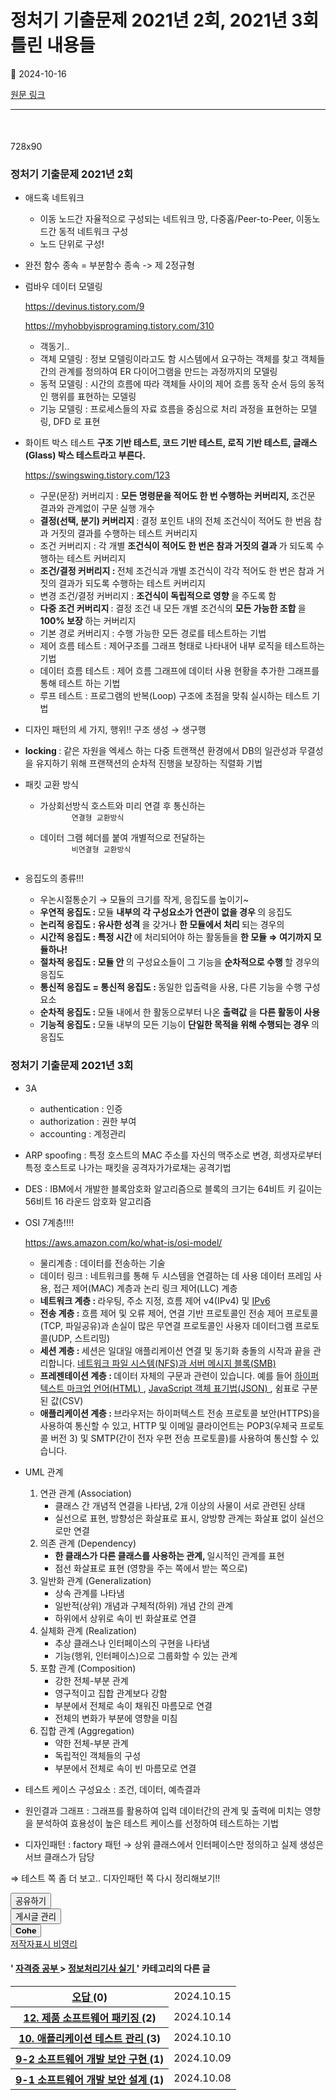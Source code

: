 # 정처기 기출문제 2021년 2회,  2021년 3회 틀린 내용들

📅 2024-10-16

[원문 링크](https://code-chy.tistory.com/180)

---

<div class="area_view" id="article-view">
 <script async="" crossorigin="anonymous" onerror="changeAdsenseToAdfit()" src="https://pagead2.googlesyndication.com/pagead/js/adsbygoogle.js?client=ca-pub-9527582522912841">
 </script>
 <!-- inventory -->
 <ins class="adsbygoogle" data-ad-adfit-unit="DAN-nRFiQiN4avFYIKbk" data-ad-client="ca-pub-9527582522912841" data-ad-format="auto" data-ad-slot="3825649038" data-ad-type="inventory" data-full-width-responsive="true" style="margin:50px 0; display:block">
 </ins>
 <script id="adsense_script">
  (adsbygoogle = window.adsbygoogle || []).push({});
 </script>
 <script>
  if(window.ObserveAdsenseUnfilledState !== undefined){ ObserveAdsenseUnfilledState(); }
 </script>
 <!-- System - START -->
 <div class="revenue_unit_wrap">
  <div class="revenue_unit_item adfit">
   <div class="revenue_unit_info">
    728x90
   </div>
   <ins class="kakao_ad_area" data-ad-height="90px" data-ad-unit="DAN-nP21vcNIK4cPjSVz" data-ad-width="728px" style="display: none;">
   </ins>
   <script async="async" src="//t1.daumcdn.net/kas/static/ba.min.js" type="text/javascript">
   </script>
  </div>
 </div>
 <!-- System - END -->
 <div class="contents_style">
  <h3>
   정처기 기출문제 2021년 2회
  </h3>
  <ul>
   <li>
    <p>
     애드혹 네트워크
    </p>
    <ul>
     <li>
      이동 노드간 자율적으로 구성되는 네트워크 망, 다중홉/Peer-to-Peer, 이동노드간 동적 네트워크 구성
     </li>
     <li>
      노드 단위로 구성!
     </li>
    </ul>
   </li>
   <li>
    <p>
     완전 함수 종속 = 부분함수 종속 -&gt; 제 2정규형
    </p>
   </li>
   <li>
    <p>
     럼바우 데이터 모델링
    </p>
    <p>
     <a href="https://devinus.tistory.com/9">
      https://devinus.tistory.com/9
     </a>
    </p>
    <p>
     <a href="https://myhobbyisprograming.tistory.com/310">
      https://myhobbyisprograming.tistory.com/310
     </a>
    </p>
    <ul>
     <li>
      객동기..
     </li>
     <li>
      객체 모델링 : 정보 모델링이라고도 함 시스템에서 요구하는 객체를 찾고 객체들 간의 관계를 정의하여 ER 다이어그램을 만드는 과정까지의 모델링
     </li>
     <li>
      동적 모델링 : 시간의 흐름에 따라 객체들 사이의 제어 흐름 동작 순서 등의 동적인 행위를 표현하는 모델링
     </li>
     <li>
      기능 모델링 : 프로세스들의 자료 흐름을 중심으로 처리 과정을 표현하는 모델링, DFD 로 표현
     </li>
    </ul>
   </li>
   <li>
    <p>
     화이트 박스 테스트
     <strong>
      구조 기반 테스트, 코드 기반 테스트, 로직 기반 테스트, 글래스(Glass) 박스 테스트라고 부른다.
     </strong>
    </p>
    <p>
     <a href="https://swingswing.tistory.com/123">
      https://swingswing.tistory.com/123
     </a>
    </p>
    <ul>
     <li>
      구문(문장) 커버리지 :
      <strong>
       모든 명령문을 적어도 한 번 수행하는 커버리지,
      </strong>
      조건문 결과와 관계없이 구문 실행 개수
     </li>
     <li>
      <strong>
       결정(선택, 분기) 커버리지
      </strong>
      : 결정 포인트 내의 전체 조건식이 적어도 한 번음 참과 거짓의 결과를 수행하는 테스트 커버리지
     </li>
     <li>
      조건 커버리지 : 각 개별
      <strong>
       조건식이 적어도 한 번은 참과 거짓의 결과
      </strong>
      가 되도록 수행하는 테스트 커버리지
     </li>
     <li>
      <strong>
       조건/결정 커버리지 :
      </strong>
      전체 조건식과 개별 조건식이 각각 적어도 한 번은 참과 거짓의 결과가 되도록 수행하는 테스트 커버리지
     </li>
     <li>
      변경 조건/결정 커버리지 :
      <strong>
       조건식이 독립적으로 영향
      </strong>
      을 주도록 함
     </li>
     <li>
      <strong>
       다중 조건 커버리지
      </strong>
      : 결정 조건 내 모든 개별 조건식의
      <strong>
       모든 가능한 조합
      </strong>
      을
      <strong>
       100% 보장
      </strong>
      하는 커버리지
     </li>
     <li>
      기본 경로 커버리지 : 수행 가능한 모든 경로를 테스트하는 기법
     </li>
     <li>
      제어 흐름 테스트 : 제어구조를 그래프 형태로 나타내어 내부 로직을 테스트하는 기법
     </li>
     <li>
      데이터 흐름 테스트 : 제어 흐름 그래프에 데이터 사용 현황을 추가한 그래프를 통해 테스트 하는 기법
     </li>
     <li>
      루프 테스트 : 프로그램의 반복(Loop) 구조에 초점을 맞춰 실시하는 테스트 기법
     </li>
    </ul>
   </li>
   <li>
    <p>
     디자인 패턴의 세 가지, 행위!! 구조 생성 → 생구행
    </p>
   </li>
   <li>
    <p>
     <strong>
      locking
     </strong>
     : 같은 자원을 엑세스 하는 다중 트랜잭션 환경에서 DB의 일관성과 무결성을 유지하기 위해 프랜잭션의 순차적 진행을 보장하는 직렬화 기법
    </p>
   </li>
   <li>
    <p>
     패킷 교환 방식
    </p>
    <ul>
     <li>
      가상회선방식 호스트와 미리 연결 후 통신하는
      <code>
       연결형 교환방식
      </code>
     </li>
     <li>
      데이터 그램 헤더를 붙여 개별적으로 전달하는
      <code>
       비연결형 교환방식
      </code>
     </li>
    </ul>
   </li>
   <li>
    <p>
     응집도의 종류!!!
    </p>
    <ul>
     <li>
      우논시절통순기 → 모듈의 크기를 작게, 응집도를 높이기~
     </li>
     <li>
      <strong>
       우연적 응집도 :
      </strong>
      모듈
      <strong>
       내부의 각 구성요소가 연관이 없을 경우
      </strong>
      의 응집도
     </li>
     <li>
      <strong>
       논리적 응집도 : 유사한 성격
      </strong>
      을 갖거나
      <strong>
       한 모듈에서 처리
      </strong>
      되는 경우의
     </li>
     <li>
      <strong>
       시간적 응집도 : 특정 시간
      </strong>
      에 처리되어야 하는 활동들을
      <strong>
       한 모듈  ⇒ 여기까지 모듈하나!
      </strong>
     </li>
     <li>
      <strong>
       절차적 응집도 : 모듈 안
      </strong>
      의 구성요소들이 그 기능을
      <strong>
       순차적으로 수행
      </strong>
      할 경우의 응집도
     </li>
     <li>
      <strong>
       통신적 응집도 = 통신적 응집도 :
      </strong>
      동일한 입출력을 사용, 다른 기능을 수행 구성요소
     </li>
     <li>
      <strong>
       순차적 응집도 :
      </strong>
      모듈 내에서 한 활동으로부터 나온
      <strong>
       출력값
      </strong>
      을
      <strong>
       다른 활동이 사용
      </strong>
     </li>
     <li>
      <strong>
       기능적 응집도 :
      </strong>
      모듈 내부의 모든 기능이
      <strong>
       단일한 목적을 위해 수행되는 경우
      </strong>
      의 응집도
     </li>
    </ul>
   </li>
  </ul>
  <h3>
   정처기 기출문제 2021년 3회
  </h3>
  <ul>
   <li>
    <p>
     3A
    </p>
    <ul>
     <li>
      authentication : 인증
     </li>
     <li>
      authorization : 권한 부여
     </li>
     <li>
      accounting : 계정관리
     </li>
    </ul>
   </li>
   <li>
    <p>
     ARP spoofing : 특정 호스트의 MAC 주소를 자신의 맥주소로 변경, 희생자로부터 특정 호스트로 나가는 패킷을 공격자가가로채는 공격기법
    </p>
   </li>
   <li>
    <p>
     DES : IBM에서 개발한 블록암호화 알고리즘으로 블록의 크기는 64비트 키 길이는 56비트 16 라운드 암호화 알고리즘
    </p>
   </li>
   <li>
    <p>
     OSI 7계층!!!!
    </p>
    <p>
     <a href="https://aws.amazon.com/ko/what-is/osi-model/">
      https://aws.amazon.com/ko/what-is/osi-model/
     </a>
    </p>
    <ul>
     <li>
      물리계층 : 데이터를 전송하는 기술
     </li>
     <li>
      데이터 링크 : 네트워크를 통해 두 시스템을 연결하는 데 사용 데이터 프레임 사용, 접근 제어(MAC) 계층과 논리 링크 제어(LLC) 계층
     </li>
     <li>
      <strong>
       네트워크 계층 :
      </strong>
      라우팅, 주소 지정, 흐름 제어 v4(IPv4) 및
      <a href="https://aws.amazon.com/vpc/ipv6/">
       IPv6
      </a>
     </li>
     <li>
      <strong>
       전송 계층 :
      </strong>
      흐름 제어 및 오류 제어, 연결 기반 프로토콜인 전송 제어 프로토콜(TCP, 파일공유)과 손실이 많은 무연결 프로토콜인 사용자 데이터그램 프로토콜(UDP, 스트리밍)
     </li>
     <li>
      <strong>
       세션 계층 :
      </strong>
      세션은 일대일 애플리케이션 연결 및 동기화 충돌의 시작과 끝을 관리합니다.
      <a href="https://aws.amazon.com/compare/the-difference-between-nfs-smb/">
       네트워크 파일 시스템(NFS)과 서버 메시지 블록(SMB)
      </a>
     </li>
     <li>
      <strong>
       프레젠테이션 계층 :
      </strong>
      데이터 자체의 구문과 관련이 있습니다. 예를 들어
      <a href="https://aws.amazon.com/compare/the-difference-between-html-and-xml/">
       하이퍼텍스트 마크업 언어(HTML)
      </a>
      ,
      <a href="https://aws.amazon.com/documentdb/what-is-json/">
       JavaScript 객체 표기법(JSON)
      </a>
      , 쉼표로 구분된 값(CSV)
     </li>
     <li>
      <strong>
       애플리케이션 계층 :
      </strong>
      브라우저는 하이퍼텍스트 전송 프로토콜 보안(HTTPS)을 사용하여 통신할 수 있고, HTTP 및 이메일 클라이언트는 POP3(우체국 프로토콜 버전 3) 및 SMTP(간이 전자 우편 전송 프로토콜)를 사용하여 통신할 수 있습니다.
     </li>
    </ul>
   </li>
   <li>
    <p>
     UML 관계
    </p>
    <ol>
     <li>
      연관 관계 (Association)
      <ul>
       <li>
        클래스 간 개념적 연결을 나타냄, 2개 이상의 사물이 서로 관련된 상태
       </li>
       <li>
        실선으로 표현, 방향성은 화살표로 표시, 양방향 관계는 화살표 없이 실선으로만 연결
       </li>
      </ul>
     </li>
     <li>
      의존 관계 (Dependency)
      <ul>
       <li>
        <strong>
         한 클래스가 다른 클래스를 사용하는 관계,
        </strong>
        일시적인 관계를 표현
       </li>
       <li>
        점선 화살표로 표현 (영향을 주는 쪽에서 받는 쪽으로)
       </li>
      </ul>
     </li>
     <li>
      일반화 관계 (Generalization)
      <ul>
       <li>
        상속 관계를 나타냄
       </li>
       <li>
        일반적(상위) 개념과 구체적(하위) 개념 간의 관계
       </li>
       <li>
        하위에서 상위로 속이 빈 화살표로 연결
       </li>
      </ul>
     </li>
     <li>
      실체화 관계 (Realization)
      <ul>
       <li>
        추상 클래스나 인터페이스의 구현을 나타냄
       </li>
       <li>
        기능(행위, 인터페이스)으로 그룹화할 수 있는 관계
       </li>
      </ul>
     </li>
     <li>
      포함 관계 (Composition)
      <ul>
       <li>
        강한 전체-부분 관계
       </li>
       <li>
        영구적이고 집합 관계보다 강함
       </li>
       <li>
        부분에서 전체로 속이 채워진 마름모로 연결
       </li>
       <li>
        전체의 변화가 부분에 영향을 미침
       </li>
      </ul>
     </li>
     <li>
      집합 관계 (Aggregation)
      <ul>
       <li>
        약한 전체-부분 관계
       </li>
       <li>
        독립적인 객체들의 구성
       </li>
       <li>
        부분에서 전체로 속이 빈 마름모로 연결
       </li>
      </ul>
     </li>
    </ol>
   </li>
   <li>
    <p>
     테스트 케이스 구성요소 : 조건, 데이터, 예측결과
    </p>
   </li>
   <li>
    <p>
     원인결과 그래프 : 그래프를 활용하여 입력 데이터간의 관계 및 출력에 미치는 영향을 분석하여 효용성이  높은 테스트 케이스를 선정하여 테스트하는 기법
    </p>
   </li>
   <li>
    <p>
     디자인패턴 : factory 패턴 → 상위 클래스에서 인터페이스만 정의하고 실제 생성은 서브 클래스가 담당
    </p>
   </li>
  </ul>
  <p>
   ⇒ 테스트 쪽 좀 더 보고.. 디자인패턴 쪽 다시 정리해보기!!
  </p>
 </div>
 <!-- System - START -->
 <!-- System - END -->
 <div class="container_postbtn #post_button_group">
  <div class="postbtn_like">
   <script>
    window.ReactionButtonType = 'reaction';
window.ReactionApiUrl = '//code-chy.tistory.com/reaction';
window.ReactionReqBody = {
    entryId: 180
}
   </script>
   <div class="wrap_btn" data-tistory-react-app="Reaction" id="reaction-180">
   </div>
   <div class="wrap_btn wrap_btn_share">
    <button aria-expanded="false" class="btn_post sns_btn btn_share" data-blog-title="Cohe" data-description="정처기 기출문제 2021년 2회애드혹 네트워크이동 노드간 자율적으로 구성되는 네트워크 망, 다중홉/Peer-to-Peer, 이동노드간 동적 네트워크 구성노드 단위로 구성!완전 함수 종속 = 부분함수 종속 -&gt; 제 2정규형럼바우 데이터 모델링  https://devinus.tistory.com/9  https://myhobbyisprograming.tistory.com/310객동기..객체 모델링 : 정보 모델링이라고도 함 시스템에서 요구하는 객체를 찾고 객체들 간의 관계를 정의하여 ER 다이어그램을 만드는 과정까지의 모델링동적 모델링 : 시간의 흐름에 따라 객체들 사이의 제어 흐름 동작 순서 등의 동적인 행위를 표현하는 모델링기능 모델링 : 프로세스들의 자료 흐름을 중심으로 처리 과정을 표현하는 모델링, .." data-pc-url="https://code-chy.tistory.com/180" data-profile-image="https://tistory1.daumcdn.net/tistory/5646409/attach/8bf562b73e38446a9f0bb065fc30f867" data-profile-name="코헤0121" data-relative-pc-url="/180" data-thumbnail-url="https://t1.daumcdn.net/tistory_admin/static/images/openGraph/opengraph.png" data-title="정처기 기출문제 2021년 2회,  2021년 3회 틀린 내용들" type="button">
     <span class="ico_postbtn ico_share">
      공유하기
     </span>
    </button>
    <div class="layer_post" id="tistorySnsLayer">
    </div>
   </div>
   <div class="wrap_btn wrap_btn_etc" data-category-visibility="public" data-entry-id="180" data-entry-visibility="public">
    <button aria-expanded="false" class="btn_post btn_etc2" type="button">
     <span class="ico_postbtn ico_etc">
      게시글 관리
     </span>
    </button>
    <div class="layer_post" id="tistoryEtcLayer">
    </div>
   </div>
  </div>
  <button class="btn_menu_toolbar btn_subscription #subscribe" data-blog-id="5646409" data-device="web_pc" data-tiara-action-name="구독 버튼_클릭" data-url="https://code-chy.tistory.com/180" type="button">
   <em class="txt_state">
   </em>
   <strong class="txt_tool_id">
    Cohe
   </strong>
   <span class="img_common_tistory ico_check_type1">
   </span>
  </button>
  <div class="postbtn_ccl" data-ccl-derive="1" data-ccl-type="6">
   <a class="link_ccl" href="https://creativecommons.org/licenses/by-nc/4.0/deed.ko" rel="license" target="_blank">
    <span class="bundle_ccl">
     <span class="ico_postbtn ico_ccl1">
      저작자표시
     </span>
     <span class="ico_postbtn ico_ccl2">
      비영리
     </span>
    </span>
   </a>
  </div>
  <!--
            <rdf:RDF xmlns="https://web.resource.org/cc/" xmlns:dc="https://purl.org/dc/elements/1.1/" xmlns:rdf="https://www.w3.org/1999/02/22-rdf-syntax-ns#">
                <Work rdf:about="">
                    <license rdf:resource="https://creativecommons.org/licenses/by-nc/4.0/deed.ko" />
                </Work>
                <License rdf:about="https://creativecommons.org/licenses/by-nc/4.0/deed.ko">
                    <permits rdf:resource="https://web.resource.org/cc/Reproduction"/>
                    <permits rdf:resource="https://web.resource.org/cc/Distribution"/>
                    <requires rdf:resource="https://web.resource.org/cc/Notice"/>
                    <requires rdf:resource="https://web.resource.org/cc/Attribution"/>
                    <permits rdf:resource="https://web.resource.org/cc/DerivativeWorks"/>
<prohibits rdf:resource="https://web.resource.org/cc/CommercialUse"/>

                </License>
            </rdf:RDF>
            -->
  <div data-tistory-react-app="SupportButton">
  </div>
 </div>
 <!-- PostListinCategory - START -->
 <div class="another_category another_category_color_gray">
  <h4>
   '
   <a href="/category/%EC%9E%90%EA%B2%A9%EC%A6%9D%20%EA%B3%B5%EB%B6%80">
    자격증 공부
   </a>
   &gt;
   <a href="/category/%EC%9E%90%EA%B2%A9%EC%A6%9D%20%EA%B3%B5%EB%B6%80/%EC%A0%95%EB%B3%B4%EC%B2%98%EB%A6%AC%EA%B8%B0%EC%82%AC%20%EC%8B%A4%EA%B8%B0">
    정보처리기사 실기
   </a>
   ' 카테고리의 다른 글
  </h4>
  <table>
   <tr>
    <th>
     <a href="/179">
      오답
     </a>
     <span>
      (0)
     </span>
    </th>
    <td>
     2024.10.15
    </td>
   </tr>
   <tr>
    <th>
     <a href="/178">
      12. 제품 소프트웨어 패키징
     </a>
     <span>
      (2)
     </span>
    </th>
    <td>
     2024.10.14
    </td>
   </tr>
   <tr>
    <th>
     <a href="/176">
      10. 애플리케이션 테스트 관리
     </a>
     <span>
      (3)
     </span>
    </th>
    <td>
     2024.10.10
    </td>
   </tr>
   <tr>
    <th>
     <a href="/175">
      9-2 소프트웨어 개발 보안 구현
     </a>
     <span>
      (1)
     </span>
    </th>
    <td>
     2024.10.09
    </td>
   </tr>
   <tr>
    <th>
     <a href="/174">
      9-1 소프트웨어 개발 보안 설계
     </a>
     <span>
      (1)
     </span>
    </th>
    <td>
     2024.10.08
    </td>
   </tr>
  </table>
 </div>
 <!-- PostListinCategory - END -->
</div>
